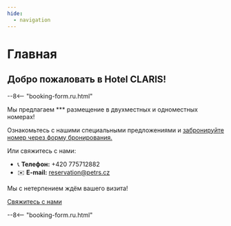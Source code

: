 ```yaml
---
hide:
  - navigation
---
```


# **Главная**

## Добро пожаловать в Hotel CLARIS!

--8<-- "booking-form.ru.html"

Мы предлагаем *** размещение в двухместных и одноместных номерах!

Ознакомьтесь с нашими специальными предложениями и [забронируйте номер через форму бронирования.](https://www.secure-hotel-booking.com/modification/Hotel-Claris/2V82/en-US)

Или свяжитесь с нами:

- 📞 **Телефон:** +420 775712882  
- ✉️ **E-mail:** reservation@petrs.cz

Мы с нетерпением ждём вашего визита!

[Свяжитесь с нами](contact.ru.md)

--8<-- "booking-form.ru.html"